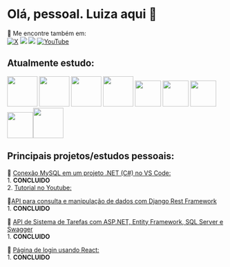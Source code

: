# Olá, pessoal. Luiza aqui 👋<br>

💬 Me encontre também em: <br> [![X](https://img.shields.io/badge/X-000?style=for-the-badge&logo=x)](https://x.com/htmluiza)  <a href="https://wa.me/5521979757982"> <a href = "mailto:luizawandermurem12@gmail.com"><img loading="lazy" src="https://img.shields.io/badge/Gmail-D14836?style=for-the-badge&logo=gmail&logoColor=white" target="_blank"></a>
<a href="https://www.linkedin.com/in/luiza-de-sales-ab17602a5/" target="_blank"><img loading="lazy" src="https://img.shields.io/badge/-LinkedIn-%230077B5?style=for-the-badge&logo=linkedin&logoColor=white" target="_blank"></a> <a href="https://www.youtube.com/channel/UCEYghngZSfoKqjoLVTFbxVw" target="_blank">
    <img loading="lazy" src="https://img.shields.io/badge/YouTube-FF0000?style=for-the-badge&logo=youtube&logoColor=white" alt="YouTube">
</a>


## Atualmente estudo:

<img src="https://cdn.jsdelivr.net/gh/devicons/devicon/icons/csharp/csharp-original.svg" width="70" height="70"/>          <img src="https://cdn.jsdelivr.net/gh/devicons/devicon/icons/python/python-original-wordmark.svg" width="70" height="70"/>    <img src="https://cdn.jsdelivr.net/gh/devicons/devicon@latest/icons/laravel/laravel-original.svg" width="70" height="70" />    <img src="https://cdn.jsdelivr.net/gh/devicons/devicon@latest/icons/docker/docker-original-wordmark.svg" width="70" height="70" /> <img src="https://cdn.jsdelivr.net/gh/devicons/devicon@latest/icons/rabbitmq/rabbitmq-original.svg" width="60" height="60" />
<img src="https://cdn.jsdelivr.net/gh/devicons/devicon/icons/javascript/javascript-original.svg" width="60" height="60"/> <img src="https://cdn.jsdelivr.net/gh/devicons/devicon@latest/icons/html5/html5-plain.svg" width="60" height="60"/> <img src="https://cdn.jsdelivr.net/gh/devicons/devicon@latest/icons/css3/css3-plain.svg" width="60" height="60"/><img src="https://cdn.jsdelivr.net/gh/devicons/devicon@latest/icons/react/react-original-wordmark.svg" width="70" height="70" />
          
          

## Principais projetos/estudos pessoais:

🚀 [Conexão MySQL em um projeto .NET (C#) no VS Code:](https://github.com/luizawander/teste_MySQL) <br>
         1. **CONCLUIDO** <br>
         2.  [Tutorial no Youtube:](https://www.youtube.com/watch?v=osT-W06p96c&t=173s) <br>
         
🚀[API para consulta e manipulação de dados com Django Rest Framework](https://github.com/luizawander/api-django-drf) <br>
         1. **CONCLUIDO** <br>
         
🚀 [API de Sistema de Tarefas com ASP.NET, Entity Framework, SQL Server e Swagger](https://github.com/luizawander/SistemaTarefas_CRUD_API) <br>
        1. **CONCLUIDO** <br>
        
🚀 [Página de login usando React:](https://github.com/luizawander/pagina-login) <br>
          1. **CONCLUIDO** <br>

